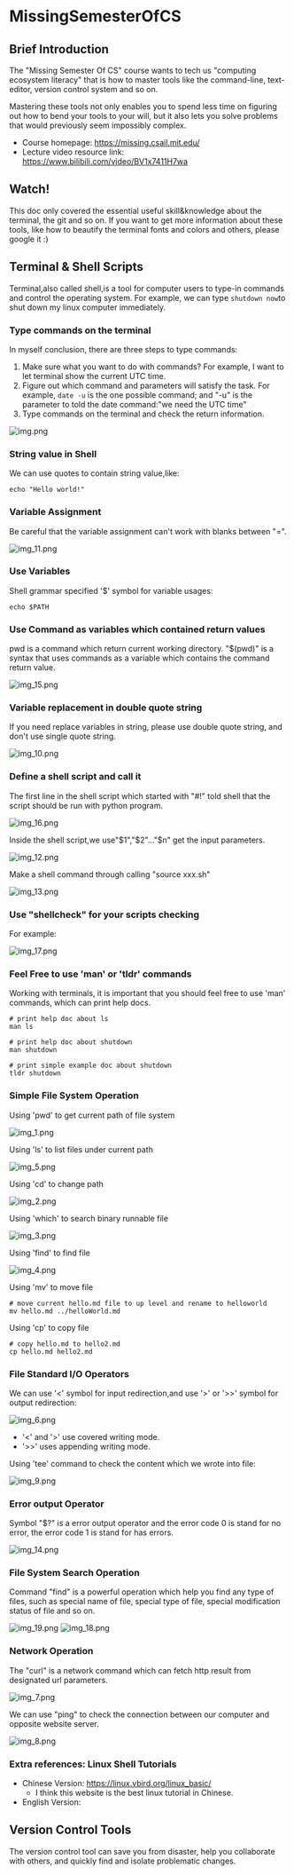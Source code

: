 # MissingSemesterOfCS

## Brief Introduction
The "Missing Semester Of CS" course wants to tech us "computing ecosystem literacy" that is how to master tools like the command-line, text-editor, version control system and so on.

Mastering these tools not only enables you to spend less time on figuring out how to bend your tools to your will, but it also lets you solve problems that would previously seem impossibly complex.

- Course homepage: https://missing.csail.mit.edu/
- Lecture video resource link: https://www.bilibili.com/video/BV1x7411H7wa

## Watch!
This doc only covered the essential useful skill&knowledge about the terminal, the git and so on. If you want to get more information about these tools, like how to beautify the terminal fonts and colors and others, please google it :)

## Terminal & Shell Scripts
Terminal,also called shell,is a tool for computer users to type-in commands and control the operating system. For example, we can type ```shutdown now```to shut down my linux computer immediately.


### Type commands on the terminal
In myself conclusion, there are three steps to type commands:
1. Make sure what you want to do with commands? For example, I want to let terminal show the current UTC time.
2. Figure out which command and parameters will satisfy the task. For example, ```date -u``` is the one possible command; and "-u" is the parameter to told the date command:"we need the UTC time"
3. Type commands on the terminal and check the return information.

![img.png](img.png)
   
### String value in Shell
We can use quotes to contain string value,like:

```shell
echo "Hello world!"
```

### Variable Assignment
Be careful that the variable assignment can't work with blanks between "=".

![img_11.png](img_11.png)

### Use Variables
Shell grammar specified '$' symbol for variable usages:

```shell
echo $PATH
```

### Use Command as variables which contained return values
pwd is a command which return current working directory. "$(pwd)" is a syntax that uses commands as a variable which contains the command return value. 

![img_15.png](img_15.png)

### Variable replacement in double quote string
If you need replace variables in string, please use double
quote string, and don't use single quote string.

![img_10.png](img_10.png)

### Define a shell script and call it
The first line in the shell script which started with "#!" told
shell that the script should be run with python program.

![img_16.png](img_16.png)

Inside the shell script,we use"$1","$2"..."$n" get the input parameters.

![img_12.png](img_12.png)

Make a shell command through calling "source xxx.sh"

![img_13.png](img_13.png)


   
### Use "shellcheck" for your scripts checking
For example:

![img_17.png](img_17.png)



### Feel Free to use 'man' or 'tldr' commands
Working with terminals, it is important that you should feel free to use 'man' commands, which can print help docs.

```shell
# print help doc about ls
man ls 

# print help doc about shutdown
man shutdown

# print simple example doc about shutdown
tldr shutdown
```


### Simple File System Operation
Using 'pwd' to get current path of file system

![img_1.png](img_1.png)

Using 'ls' to list files under current path

![img_5.png](img_5.png)

Using 'cd' to change path

![img_2.png](img_2.png)

Using 'which' to search binary runnable file

![img_3.png](img_3.png)

Using 'find' to find file

![img_4.png](img_4.png)

Using 'mv' to move file

```shell
# move current hello.md file to up level and rename to helloworld
mv hello.md ../helloWorld.md
```

Using 'cp' to copy file

```shell
# copy hello.md to hello2.md
cp hello.md hello2.md
```

### File Standard I/O Operators
We can use '<' symbol for input redirection,and use '>' or '>>' symbol for output redirection:

![img_6.png](img_6.png)

- '<' and '>' use covered writing mode.
- '>>' uses appending writing mode.

Using 'tee' command to check the content which we wrote into file:

![img_9.png](img_9.png)

### Error output Operator
Symbol "$?" is a error output operator and the error code 0 is stand for no error, the error code 1 is stand for has errors.

![img_14.png](img_14.png)

### File System Search Operation
Command "find" is a powerful operation which help you find any type of files, such as special name of file, special type of file, special modification status of file and so on. 

![img_19.png](img_19.png)
![img_18.png](img_18.png)

### Network Operation
The "curl" is a network command which can fetch http result from designated url parameters.  

![img_7.png](img_7.png)

We can use "ping" to check the connection between our computer and opposite website server.  

![img_8.png](img_8.png)
   
### Extra references: Linux Shell Tutorials
- Chinese Version: https://linux.vbird.org/linux_basic/
  - I think this website is the best linux tutorial in Chinese.
- English Version: 

## Version Control Tools

The version control tool can save you from disaster, help you collaborate with others, and quickly find and isolate problematic changes. 

